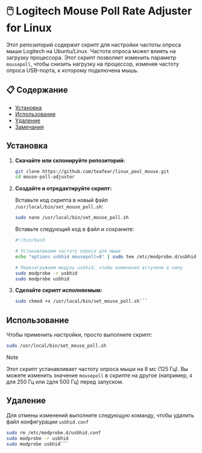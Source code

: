 # 🖱️ Logitech Mouse Poll Rate Adjuster for Linux

Этот репозиторий содержит скрипт для настройки частоты опроса мыши Logitech на Ubuntu/Linux. Частота опроса может влиять на загрузку процессора. Этот скрипт позволяет изменить параметр `mousepoll`, чтобы снизить нагрузку на процессор, изменяя частоту опроса USB-порта, к которому подключена мышь.

## 📋 Содержание
- [Установка](#Установка)
- [Использование](#Использование)
- [Удаление](#Удаление)
- [Замечания](#Замечания)

## Установка

1. **Скачайте или склонируйте репозиторий:**

    ```bash
    git clone https://github.com/teafear/linux_pool_mouse.git
    cd mouse-poll-adjuster
    ```

2. **Создайте и отредактируйте скрипт:**

    Вставьте код скрипта в новый файл `/usr/local/bin/set_mouse_poll.sh`:
    ```bash
    sudo nano /usr/local/bin/set_mouse_poll.sh
    ```
    
    Вставьте следующий код в файл и сохраните:
    ```bash
    #!/bin/bash
    
    # Устанавливаем частоту опроса для мыши
    echo "options usbhid mousepoll=8" | sudo tee /etc/modprobe.d/usbhid.conf
    
    # Перезагружаем модуль usbhid, чтобы изменения вступили в силу
    sudo modprobe -r usbhid
    sudo modprobe usbhid
    ```

3. **Сделайте скрипт исполняемым:**

    ```bash
    sudo chmod +x /usr/local/bin/set_mouse_poll.sh```

## Использование

Чтобы применить настройки, просто выполните скрипт:

```bash
sudo /usr/local/bin/set_mouse_poll.sh
```

> [!NOTE]
> Этот скрипт устанавливает частоту опроса мыши на 8 мс (125 Гц). Вы можете изменить значение ```mousepoll``` в скрипте на другое (например, ```4``` для 250 Гц или ```2```для 500 Гц) перед запуском.

## Удаление
Для отмены изменений выполните следующую команду, чтобы удалить файл конфигурации 
```usbhid.conf```
```bash
sudo rm /etc/modprobe.d/usbhid.conf
sudo modprobe -r usbhid
sudo modprobe usbhid```

